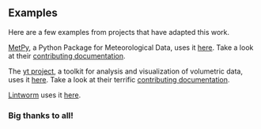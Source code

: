 ## Examples

Here are a few examples from projects that have adapted this work.

[MetPy](https://github.com/Unidata/MetPy), a Python Package for Meteorological Data, uses it [here](https://github.com/Unidata/MetPy#contributing). Take a look at their [contributing documentation](https://github.com/Unidata/MetPy/blob/master/CONTRIBUTING.md).

The [yt project](https://github.com/yt-project/yt), a toolkit for analysis and visualization of volumetric data, uses it [here](https://github.com/yt-project/yt#contributing). Take a look at their terrific [contributing documentation](https://github.com/yt-project/yt/blob/master/CONTRIBUTING.rst).

[Lintworm](https://github.com/jlabusch/lintworm) uses it [here](https://github.com/jlabusch/lintworm#how-to-contribute).

### Big thanks to all!
